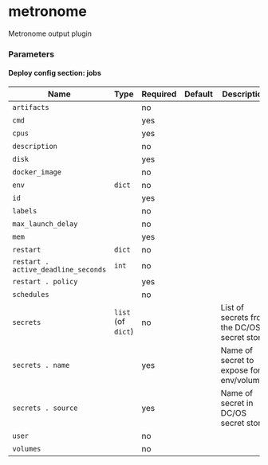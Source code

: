 <!--
NOTE: this document is automatically generated. Any manual changes will get overwritten.
-->
# metronome

Metronome output plugin

### Parameters


#### Deploy config section: jobs

Name | Type | Required | Default | Description
--- | --- | --- | --- | ---
`artifacts`||no||
`cmd`||yes||
`cpus`||yes||
`description`||no||
`disk`||yes||
`docker_image`||no||
`env`|`dict`|no||
`id`||yes||
`labels`||no||
`max_launch_delay`||no||
`mem`||yes||
`restart`|`dict`|no||
`restart . active_deadline_seconds`|`int`|no||
`restart . policy`||yes||
`schedules`||no||
`secrets`|`list` (of `dict`)|no||List of secrets from the DC/OS secret store
`secrets . name`||yes||Name of secret to expose for env/volumes
`secrets . source`||yes||Name of secret in DC/OS secret store
`user`||no||
`volumes`||no||



